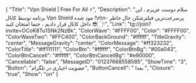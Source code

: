 {
"Title": "Vpn Shield | Free For All ⚡️",
"Description": "سلام دوست عزیزم ، این برنامه توسط کانال Vpn Shield مود شده !\n\n- پرسرعت‌ترین فیلترشکن حال حاظر داخل کانال قرار دادیم ، حتما امتحان کنید 😎👇🏻",
"Link": "tg://join?invite=OCoK8Tu1SNk2NzBk",
"ColorWave": "#FFFF00",
"Color": "#FFFF00",
"ColorWaveTwo": "#FFC400",
"ColorBackGround": "#ffffff",
"TitleGravity": "center",
"MessageGravity": "center",
"ColorMessage": "#ff323232",
"ColorTitle": "#ff111111",
"ColorBtn": "#ffffff",
"ColorBtnBg": "#00a043",
"ColorBtnCancell": "#ffffff",
"ColorBtnCancellBg": "#e90000",
"Cancellable": "false",
"MessageID": "01237668558585",
"ShowTime": "3",
"Button": "عضویت اجباری در تلگرام",
"ButtonCancell": " بعدا ",
"Closure": "true",
"Show": "on"
}
